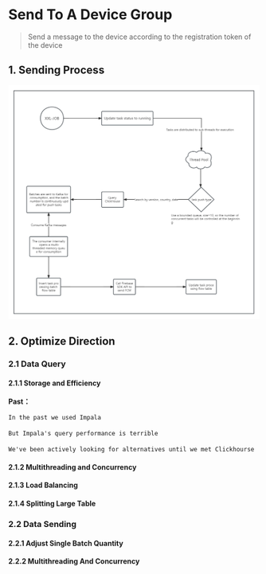 # Send To A Device Group
> Send a message to the device according to the registration token of the device

## 1. Sending Process

![Fcm Pushing Design (2) - Process](../../Material/image/Fcm%20Pushing%20Design%20(2)%20-%20Process.png)

## 2. Optimize Direction

### 2.1 Data Query

#### 2.1.1 Storage and Efficiency

**Past：**

```
In the past we used Impala

But Impala's query performance is terrible

We've been actively looking for alternatives until we met Clickhourse
```



#### 2.1.2 Multithreading and Concurrency



#### 2.1.3 Load Balancing



#### 2.1.4 Splitting Large Table



### 2.2 Data Sending

#### 2.2.1 Adjust Single Batch Quantity



#### 2.2.2 Multithreading And Concurrency
